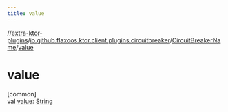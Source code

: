 ```yaml
---
title: value
---
```


//[extra-ktor-plugins](../../../index.md)/[io.github.flaxoos.ktor.client.plugins.circuitbreaker](../index.md)/[CircuitBreakerName](index.md)/[value](value.md)

# value

[common]\
val [value](value.md): [String](https://kotlinlang.org/api/latest/jvm/stdlib/kotlin/-string/index.md)




